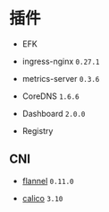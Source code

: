 # 插件

* EFK

* ingress-nginx `0.27.1`

* metrics-server `0.3.6`

* CoreDNS `1.6.6`

* Dashboard `2.0.0`

* Registry

## CNI

* [flannel](https://github.com/coreos/flannel/blob/master/Documentation/kube-flannel.yml) `0.11.0`

* [calico](https://docs.projectcalico.org/v3.10/getting-started/kubernetes/installation/calico) `3.10`
